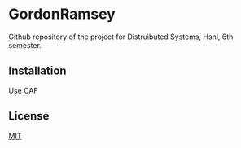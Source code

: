 # GordonRamsey
Github repository of the project for Distruibuted Systems, Hshl, 6th semester. 
## Installation
Use CAF


## License
[MIT](https://choosealicense.com/licenses/mit/)